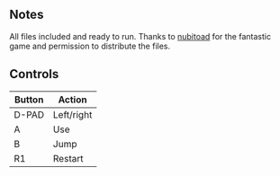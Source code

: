 ## Notes

All files included and ready to run. Thanks to [nubitoad](https://nubitoad.itch.io/) for the fantastic game and permission to distribute the files.


## Controls

| Button | Action     |
| ------ | ---------- |
| D-PAD  | Left/right |
| A      | Use        |
| B      | Jump       |
| R1     | Restart    |
